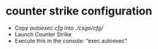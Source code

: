 # counter strike configuration
* Copy _autoexec.cfg_ into _./csgo/cfg/_
* Launch Counter Strike
* Execute this in the console: "exec autoexec"
